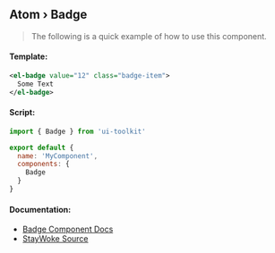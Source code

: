 Atom › Badge
---

> The following is a quick example of how to use this component.


#### Template:

```xml
<el-badge value="12" class="badge-item">
  Some Text
</el-badge>
```


#### Script:
```js
import { Badge } from 'ui-toolkit'

export default {
  name: 'MyComponent',
  components: {
    Badge
  }
}
```


#### Documentation:

* [Badge Component Docs](https://element.eleme.io/#/en-US/component/badge)
* [StayWoke Source](https://github.com/staywoke/ui-toolkit/tree/master/src/components/atoms/badge)
